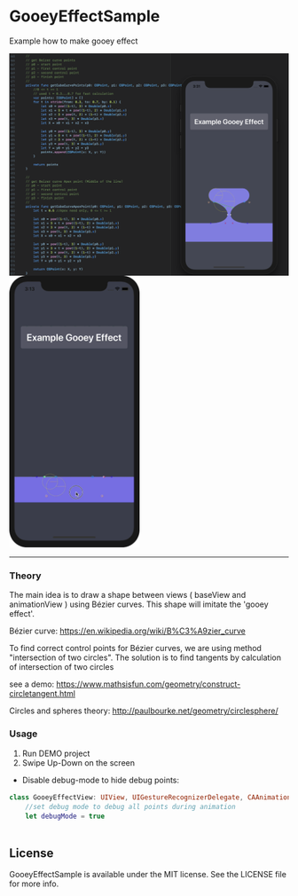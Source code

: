 # GooeyEffectSample
Example how to make gooey effect

<img align="left" width="615" src="/ReadmeSources/1.png" />
<img   width="235" src="/ReadmeSources/Gooey.gif" />
   
      
---
### Theory
The main idea is to draw a shape between views ( baseView and animationView ) using Bézier curves. This shape will imitate the 'gooey effect'.

Bézier curve:
https://en.wikipedia.org/wiki/B%C3%A9zier_curve

To find correct control points for Bézier curves, we are using method "intersection of two circles".
The solution is to find tangents by calculation of intersection of two circles

see a demo: https://www.mathsisfun.com/geometry/construct-circletangent.html
        
Circles and spheres theory:
http://paulbourke.net/geometry/circlesphere/

### Usage

  1. Run DEMO project
  2. Swipe Up-Down on the screen
  
* Disable debug-mode to hide debug points:
``` swift
class GooeyEffectView: UIView, UIGestureRecognizerDelegate, CAAnimationDelegate {
    //set debug mode to debug all points during animation
    let debugMode = true
    
```    

## License

GooeyEffectSample is available under the MIT license. See the LICENSE file for more info.
